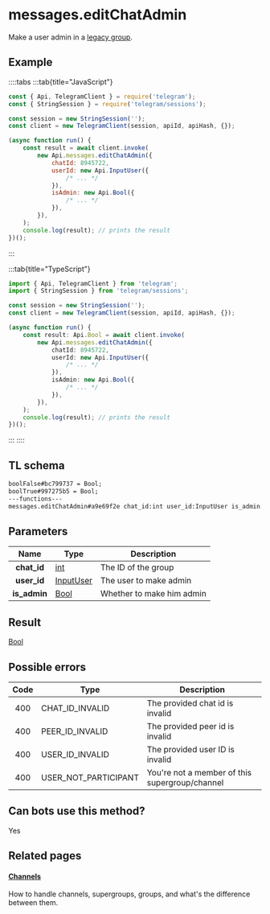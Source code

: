 # messages.editChatAdmin

Make a user admin in a [legacy group](https://core.telegram.org/api/channel).

## Example

::::tabs
:::tab{title="JavaScript"}

```js
const { Api, TelegramClient } = require('telegram');
const { StringSession } = require('telegram/sessions');

const session = new StringSession('');
const client = new TelegramClient(session, apiId, apiHash, {});

(async function run() {
    const result = await client.invoke(
        new Api.messages.editChatAdmin({
            chatId: 8945722,
            userId: new Api.InputUser({
                /* ... */
            }),
            isAdmin: new Api.Bool({
                /* ... */
            }),
        }),
    );
    console.log(result); // prints the result
})();
```

:::

:::tab{title="TypeScript"}

```ts
import { Api, TelegramClient } from 'telegram';
import { StringSession } from 'telegram/sessions';

const session = new StringSession('');
const client = new TelegramClient(session, apiId, apiHash, {});

(async function run() {
    const result: Api.Bool = await client.invoke(
        new Api.messages.editChatAdmin({
            chatId: 8945722,
            userId: new Api.InputUser({
                /* ... */
            }),
            isAdmin: new Api.Bool({
                /* ... */
            }),
        }),
    );
    console.log(result); // prints the result
})();
```

:::
::::

## TL schema

```txt
boolFalse#bc799737 = Bool;
boolTrue#997275b5 = Bool;
---functions---
messages.editChatAdmin#a9e69f2e chat_id:int user_id:InputUser is_admin:Bool = Bool;
```

## Parameters

|     Name     | Type                                                  | Description               |
| :----------: | ----------------------------------------------------- | ------------------------- |
| **chat_id**  | [int](https://core.telegram.org/type/int)             | The ID of the group       |
| **user_id**  | [InputUser](https://core.telegram.org/type/InputUser) | The user to make admin    |
| **is_admin** | [Bool](https://core.telegram.org/type/Bool)           | Whether to make him admin |

## Result

[Bool](https://core.telegram.org/type/Bool)

## Possible errors

| Code | Type                 | Description                                    |
| :--: | -------------------- | ---------------------------------------------- |
| 400  | CHAT_ID_INVALID      | The provided chat id is invalid                |
| 400  | PEER_ID_INVALID      | The provided peer id is invalid                |
| 400  | USER_ID_INVALID      | The provided user ID is invalid                |
| 400  | USER_NOT_PARTICIPANT | You're not a member of this supergroup/channel |

## Can bots use this method?

Yes

## Related pages

#### [Channels](https://core.telegram.org/api/channel)

How to handle channels, supergroups, groups, and what's the difference between them.
